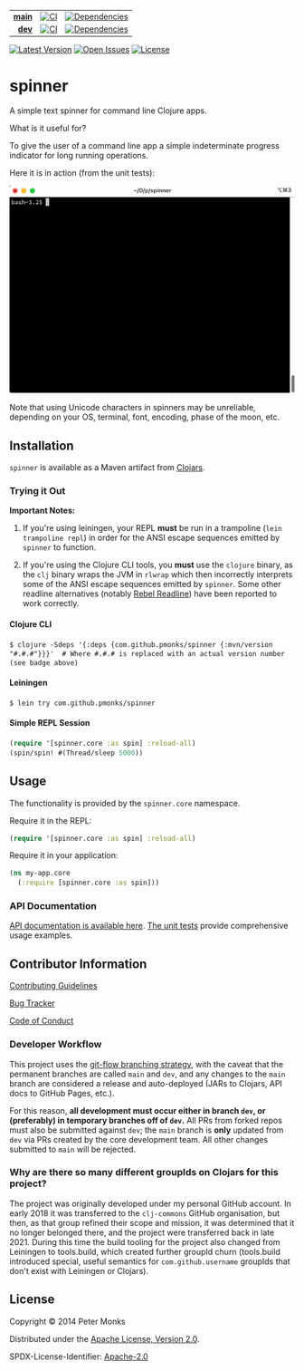 | | | |
|---:|:---:|:---:|
| [**main**](https://github.com/pmonks/spinner/tree/main) | [![CI](https://github.com/pmonks/spinner/workflows/CI/badge.svg?branch=main)](https://github.com/pmonks/spinner/actions?query=workflow%3ACI+branch%3Amain) | [![Dependencies](https://github.com/pmonks/spinner/workflows/dependencies/badge.svg?branch=main)](https://github.com/pmonks/spinner/actions?query=workflow%3Adependencies+branch%3Amain) |
| [**dev**](https://github.com/pmonks/spinner/tree/dev) | [![CI](https://github.com/pmonks/spinner/workflows/CI/badge.svg?branch=dev)](https://github.com/pmonks/spinner/actions?query=workflow%3ACI+branch%3Adev) | [![Dependencies](https://github.com/pmonks/spinner/workflows/dependencies/badge.svg?branch=dev)](https://github.com/pmonks/spinner/actions?query=workflow%3Adependencies+branch%3Adev) |

[![Latest Version](https://img.shields.io/clojars/v/com.github.pmonks/spinner)](https://clojars.org/com.github.pmonks/spinner/) [![Open Issues](https://img.shields.io/github/issues/pmonks/spinner.svg)](https://github.com/pmonks/spinner/issues) [![License](https://img.shields.io/github/license/pmonks/spinner.svg)](https://github.com/pmonks/spinner/blob/main/LICENSE)

# spinner

A simple text spinner for command line Clojure apps.

What is it useful for?

To give the user of a command line app a simple indeterminate progress indicator for long running operations.

Here it is in action (from the unit tests):
<p align="center">
  <img alt="Spinner example screenshot" src="https://raw.githubusercontent.com/pmonks/spinner/main/spinner-demo.gif"/>
</p>

Note that using Unicode characters in spinners may be unreliable, depending on your OS, terminal, font, encoding, phase of the moon, etc.

## Installation

`spinner` is available as a Maven artifact from [Clojars](https://clojars.org/com.github.pmonks/spinner).

### Trying it Out

**Important Notes:**

1. If you're using leiningen, your REPL **must** be run in a trampoline (`lein trampoline repl`) in order for the ANSI escape sequences emitted by `spinner` to function.

2. If you're using the Clojure CLI tools, you **must** use the `clojure` binary, as the `clj` binary wraps the JVM in `rlwrap` which then incorrectly interprets some of the ANSI escape sequences emitted by `spinner`. Some other readline alternatives (notably [Rebel Readline](https://github.com/bhauman/rebel-readline)) have been reported to work correctly.

#### Clojure CLI

```shell
$ clojure -Sdeps '{:deps {com.github.pmonks/spinner {:mvn/version "#.#.#"}}}'  # Where #.#.# is replaced with an actual version number (see badge above)
```

#### Leiningen

```shell
$ lein try com.github.pmonks/spinner
```

#### Simple REPL Session

```clojure
(require '[spinner.core :as spin] :reload-all)
(spin/spin! #(Thread/sleep 5000))
```

## Usage

The functionality is provided by the `spinner.core` namespace.

Require it in the REPL:

```clojure
(require '[spinner.core :as spin] :reload-all)
```

Require it in your application:

```clojure
(ns my-app.core
  (:require [spinner.core :as spin]))
```

### API Documentation

[API documentation is available here](https://pmonks.github.io/spinner/).  [The unit tests](https://github.com/pmonks/spinner/blob/main/test/spinner/core_test.clj) provide comprehensive usage examples.

## Contributor Information

[Contributing Guidelines](https://github.com/pmonks/spinner/blob/main/.github/CONTRIBUTING.md)

[Bug Tracker](https://github.com/pmonks/spinner/issues)

[Code of Conduct](https://github.com/pmonks/spinner/blob/main/.github/CODE_OF_CONDUCT.md)

### Developer Workflow

This project uses the [git-flow branching strategy](https://nvie.com/posts/a-successful-git-branching-model/), with the caveat that the permanent branches are called `main` and `dev`, and any changes to the `main` branch are considered a release and auto-deployed (JARs to Clojars, API docs to GitHub Pages, etc.).

For this reason, **all development must occur either in branch `dev`, or (preferably) in temporary branches off of `dev`.**  All PRs from forked repos must also be submitted against `dev`; the `main` branch is **only** updated from `dev` via PRs created by the core development team.  All other changes submitted to `main` will be rejected.

### Why are there so many different groupIds on Clojars for this project?

The project was originally developed under my personal GitHub account.  In early 2018 it was transferred to the `clj-commons` GitHub organisation, but then, as that group refined their scope and mission, it was determined that it no longer belonged there, and the project were transferred back in late 2021.  During this time the build tooling for the project also changed from Leiningen to tools.build, which created further groupId churn (tools.build introduced special, useful semantics for `com.github.username` groupIds that don't exist with Leiningen or Clojars).

## License

Copyright © 2014 Peter Monks

Distributed under the [Apache License, Version 2.0](http://www.apache.org/licenses/LICENSE-2.0).

SPDX-License-Identifier: [Apache-2.0](https://spdx.org/licenses/Apache-2.0)
